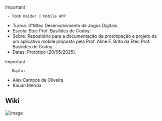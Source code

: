 >[!Important]
 > ` - Tomb Raider | Mobile APP`
>- Turma: 3°Mtec Desenvolvimento de Jogos Digitais.
>- Escola: Etec Prof. Basilides de Godoy.
>- Sobre: Repositório para a documentação da prototipação e projeto de um aplicativo mobile proposto pela Prof. Aline F. Brito da Etec Prof. Basilides de Godoy.
>- Datas: Protótipo (20/05/2025).

>[!Important]
 > ` - Dupla:`
>- Alex Campos de Oliveira
>- Kauan Merida


## Wiki

![image](https://github.com/user-attachments/assets/b7a33173-308e-4cf0-8f94-81eab028d18d)
